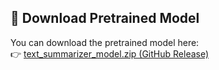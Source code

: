 ## 🔗 Download Pretrained Model

You can download the pretrained model here:  
👉 [text_summarizer_model.zip (GitHub Release)](https://github.com/Aman296940/Text-Summarizer/releases/download/v0.2.0-alpha/text_summarizer_model.zip)
